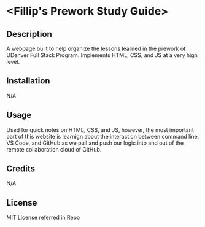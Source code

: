 # <Fillip's Prework Study Guide>

## Description
A webpage built to help organize the lessons learned in the prework of UDenver Full Stack Program. Implements HTML, CSS, and JS at a very high level.  

## Installation

N/A

## Usage

Used for quick notes on HTML, CSS, and JS, however, the most important part of this website is learnign about the interaction between command line, VS Code, and GitHub as we pull and push our logic into and out of the remote collaboration cloud of GitHub.

## Credits

N/A

## License

MIT License referred in Repo

